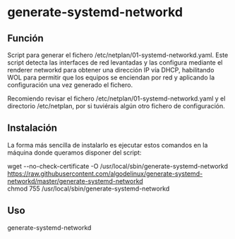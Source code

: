 # generate-systemd-networkd

Función
-----------

Script para generar el fichero /etc/netplan/01-systemd-networkd.yaml. Este script detecta las interfaces de red levantadas y las configura mediante el renderer networkd para obtener una dirección IP vía DHCP, habilitando WOL para permitir que los equipos se enciendan por red y aplicando la configuración una vez generado el fichero.

Recomiendo revisar el fichero /etc/netplan/01-systemd-networkd.yaml y el directorio /etc/netplan, por si tuviérais algún otro fichero de configuración.

Instalación
-----------

La forma más sencilla de instalarlo es ejecutar estos comandos en la máquina donde queramos disponer del script:  

   wget --no-check-certificate -O /usr/local/sbin/generate-systemd-networkd https://raw.githubusercontent.com/algodelinux/generate-systemd-networkd/master/generate-systemd-networkd  
   chmod 755 /usr/local/sbin/generate-systemd-networkd
  

Uso                   
---

   generate-systemd-networkd
